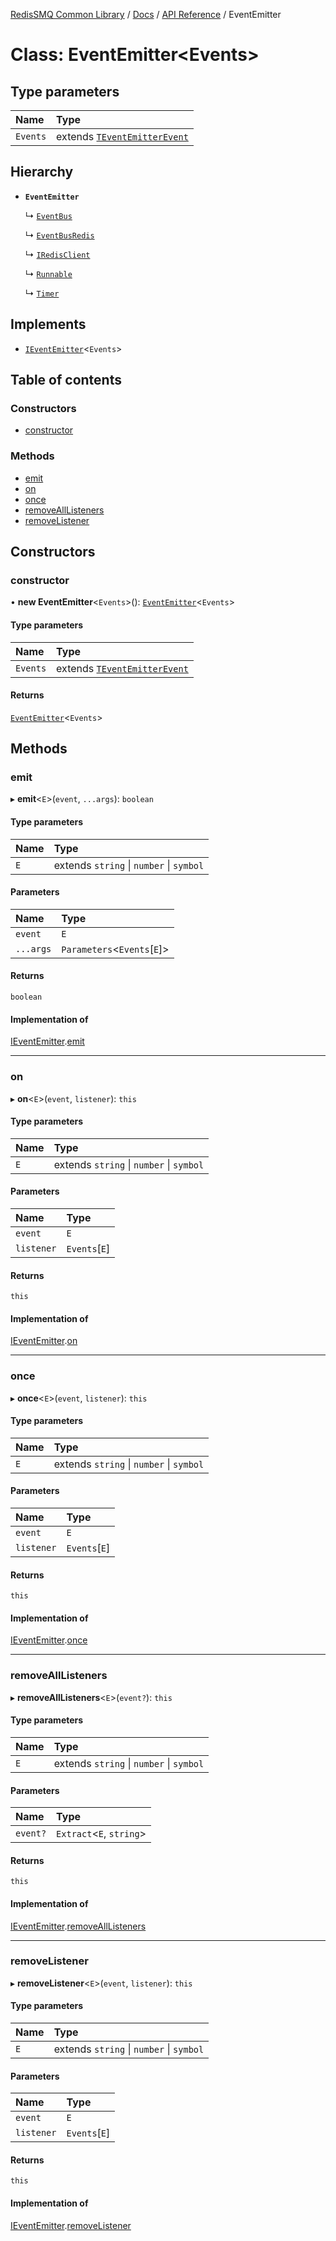 [RedisSMQ Common Library](../../../README.md) / [Docs](../../README.md) / [API Reference](../README.md) / EventEmitter

# Class: EventEmitter\<Events\>

## Type parameters

| Name | Type |
| :------ | :------ |
| `Events` | extends [`TEventEmitterEvent`](../README.md#teventemitterevent) |

## Hierarchy

- **`EventEmitter`**

  ↳ [`EventBus`](EventBus.md)

  ↳ [`EventBusRedis`](EventBusRedis.md)

  ↳ [`IRedisClient`](../interfaces/IRedisClient.md)

  ↳ [`Runnable`](Runnable.md)

  ↳ [`Timer`](Timer.md)

## Implements

- [`IEventEmitter`](../interfaces/IEventEmitter.md)\<`Events`\>

## Table of contents

### Constructors

- [constructor](EventEmitter.md#constructor)

### Methods

- [emit](EventEmitter.md#emit)
- [on](EventEmitter.md#on)
- [once](EventEmitter.md#once)
- [removeAllListeners](EventEmitter.md#removealllisteners)
- [removeListener](EventEmitter.md#removelistener)

## Constructors

### constructor

• **new EventEmitter**\<`Events`\>(): [`EventEmitter`](EventEmitter.md)\<`Events`\>

#### Type parameters

| Name | Type |
| :------ | :------ |
| `Events` | extends [`TEventEmitterEvent`](../README.md#teventemitterevent) |

#### Returns

[`EventEmitter`](EventEmitter.md)\<`Events`\>

## Methods

### emit

▸ **emit**\<`E`\>(`event`, `...args`): `boolean`

#### Type parameters

| Name | Type |
| :------ | :------ |
| `E` | extends `string` \| `number` \| `symbol` |

#### Parameters

| Name | Type |
| :------ | :------ |
| `event` | `E` |
| `...args` | `Parameters`\<`Events`[`E`]\> |

#### Returns

`boolean`

#### Implementation of

[IEventEmitter](../interfaces/IEventEmitter.md).[emit](../interfaces/IEventEmitter.md#emit)

___

### on

▸ **on**\<`E`\>(`event`, `listener`): `this`

#### Type parameters

| Name | Type |
| :------ | :------ |
| `E` | extends `string` \| `number` \| `symbol` |

#### Parameters

| Name | Type |
| :------ | :------ |
| `event` | `E` |
| `listener` | `Events`[`E`] |

#### Returns

`this`

#### Implementation of

[IEventEmitter](../interfaces/IEventEmitter.md).[on](../interfaces/IEventEmitter.md#on)

___

### once

▸ **once**\<`E`\>(`event`, `listener`): `this`

#### Type parameters

| Name | Type |
| :------ | :------ |
| `E` | extends `string` \| `number` \| `symbol` |

#### Parameters

| Name | Type |
| :------ | :------ |
| `event` | `E` |
| `listener` | `Events`[`E`] |

#### Returns

`this`

#### Implementation of

[IEventEmitter](../interfaces/IEventEmitter.md).[once](../interfaces/IEventEmitter.md#once)

___

### removeAllListeners

▸ **removeAllListeners**\<`E`\>(`event?`): `this`

#### Type parameters

| Name | Type |
| :------ | :------ |
| `E` | extends `string` \| `number` \| `symbol` |

#### Parameters

| Name | Type |
| :------ | :------ |
| `event?` | `Extract`\<`E`, `string`\> |

#### Returns

`this`

#### Implementation of

[IEventEmitter](../interfaces/IEventEmitter.md).[removeAllListeners](../interfaces/IEventEmitter.md#removealllisteners)

___

### removeListener

▸ **removeListener**\<`E`\>(`event`, `listener`): `this`

#### Type parameters

| Name | Type |
| :------ | :------ |
| `E` | extends `string` \| `number` \| `symbol` |

#### Parameters

| Name | Type |
| :------ | :------ |
| `event` | `E` |
| `listener` | `Events`[`E`] |

#### Returns

`this`

#### Implementation of

[IEventEmitter](../interfaces/IEventEmitter.md).[removeListener](../interfaces/IEventEmitter.md#removelistener)
